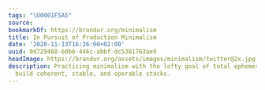 ```yaml
---
tags: "\U0001F5A5"
source:
bookmarkOf: https://brandur.org/minimalism
title: In Pursuit of Production Minimalism
date: '2020-11-13T16:26:00+02:00'
uuid: 9d729468-60b6-446c-abbf-dc5381763ae9
headImage: https://brandur.org/assets/images/minimalism/twitter@2x.jpg
description: Practicing minimalism with the lofty goal of total ephemeralization to
  build coherent, stable, and operable stacks.
---
```


